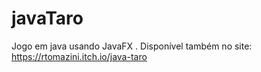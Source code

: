 # javaTaro
Jogo em java usando JavaFX . Disponível também no site: https://rtomazini.itch.io/java-taro
